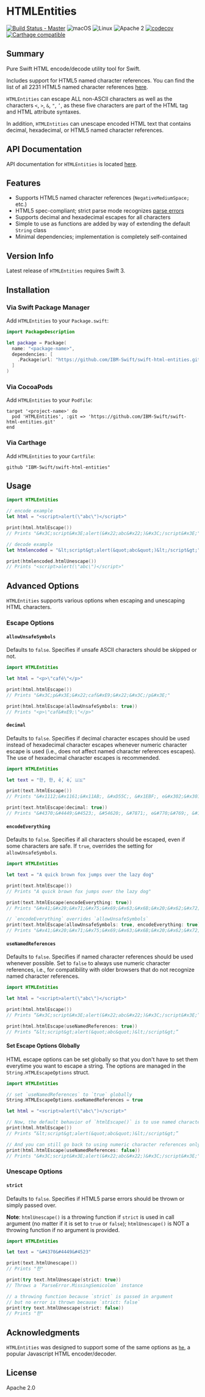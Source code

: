 # HTMLEntities

[![Build Status - Master](https://api.travis-ci.org/IBM-Swift/swift-html-entities.svg?branch=master)](https://travis-ci.org/IBM-Swift/swift-html-entities)
![macOS](https://img.shields.io/badge/os-macOS-green.svg?style=flat)
![Linux](https://img.shields.io/badge/os-linux-green.svg?style=flat)
![Apache 2](https://img.shields.io/badge/license-Apache2-blue.svg?style=flat)
[![codecov](https://codecov.io/gh/IBM-Swift/swift-html-entities/branch/master/graph/badge.svg)](https://codecov.io/gh/IBM-Swift/swift-html-entities)
[![Carthage compatible](https://img.shields.io/badge/Carthage-compatible-4BC51D.svg?style=flat)](https://github.com/Carthage/Carthage)

## Summary
Pure Swift HTML encode/decode utility tool for Swift.

Includes support for HTML5 named character references. You can find the list of all 2231 HTML5 named character references [here](https://www.w3.org/TR/html5/syntax.html#named-character-references).

`HTMLEntities` can escape ALL non-ASCII characters as well as the characters `<`, `>`, `&`, `"`, `’`, as these five characters are part of the HTML tag and HTML attribute syntaxes.

In addition, `HTMLEntities` can unescape encoded HTML text that contains decimal, hexadecimal, or HTML5 named character references.

## API Documentation

API documentation for `HTMLEntities` is located [here](https://ibm-swift.github.io/swift-html-entities/).

## Features

* Supports HTML5 named character references (`NegativeMediumSpace;` etc.)
* HTML5 spec-compliant; strict parse mode recognizes [parse errors](https://www.w3.org/TR/html5/syntax.html#tokenizing-character-references)
* Supports decimal and hexadecimal escapes for all characters
* Simple to use as functions are added by way of extending the default `String` class
* Minimal dependencies; implementation is completely self-contained

## Version Info

Latest release of `HTMLEntities` requires Swift 3.

## Installation

### Via Swift Package Manager

Add `HTMLEntities` to your `Package.swift`:

```swift
import PackageDescription

let package = Package(
  name: "<package-name>",
  dependencies: [
    .Package(url: "https://github.com/IBM-Swift/swift-html-entities.git", majorVersion: 3, minor: 0)
  ]
)
```

### Via CocoaPods

Add `HTMLEntities` to your `Podfile`:

```
target '<project-name>' do
  pod 'HTMLEntities', :git => 'https://github.com/IBM-Swift/swift-html-entities.git'
end
```

### Via Carthage

Add `HTMLEntities` to your `Cartfile`:

```
github "IBM-Swift/swift-html-entities"
```

## Usage

```swift
import HTMLEntities

// encode example
let html = "<script>alert(\"abc\")</script>"

print(html.htmlEscape())
// Prints "&#x3C;script&#x3E;alert(&#x22;abc&#x22;)&#x3C;/script&#x3E;"

// decode example
let htmlencoded = "&lt;script&gt;alert(&quot;abc&quot;)&lt;/script&gt;"

print(htmlencoded.htmlUnescape())
// Prints "<script>alert(\"abc\")</script>"
```

## Advanced Options

`HTMLEntities` supports various options when escaping and unescaping HTML characters.

### Escape Options

#### `allowUnsafeSymbols`

Defaults to `false`. Specifies if unsafe ASCII characters should be skipped or not.

```swift
import HTMLEntities

let html = "<p>\"café\"</p>"

print(html.htmlEscape())
// Prints "&#x3C;p&#x3E;&#x22;caf&#xE9;&#x22;&#x3C;/p&#x3E;"

print(html.htmlEscape(allowUnsafeSymbols: true))
// Prints "<p>\"caf&#xE9;\"</p>"

```

#### `decimal`

Defaults to `false`. Specifies if decimal character escapes should be used instead of hexadecimal character escapes whenever numeric character escape is used (i.e., does not affect named character references escapes). The use of hexadecimal character escapes is recommended.

```swift
import HTMLEntities

let text = "한, 한, ế, ế, 🇺🇸"

print(text.htmlEscape())
// Prints "&#x1112;&#x1161;&#x11AB;, &#xD55C;, &#x1EBF;, e&#x302;&#x301;, &#x1F1FA;&#x1F1F8;"

print(text.htmlEscape(decimal: true))
// Prints "&#4370;&#4449;&#4523;, &#54620;, &#7871;, e&#770;&#769;, &#127482;&#127480;"
```

#### `encodeEverything`

Defaults to `false`. Specifies if all characters should be escaped, even if some characters are safe. If `true`, overrides the setting for `allowUnsafeSymbols`.

```swift
import HTMLEntities

let text = "A quick brown fox jumps over the lazy dog"

print(text.htmlEscape())
// Prints "A quick brown fox jumps over the lazy dog"

print(text.htmlEscape(encodeEverything: true))
// Prints "&#x41;&#x20;&#x71;&#x75;&#x69;&#x63;&#x6B;&#x20;&#x62;&#x72;&#x6F;&#x77;&#x6E;&#x20;&#x66;&#x6F;&#x78;&#x20;&#x6A;&#x75;&#x6D;&#x70;&#x73;&#x20;&#x6F;&#x76;&#x65;&#x72;&#x20;&#x74;&#x68;&#x65;&#x20;&#x6C;&#x61;&#x7A;&#x79;&#x20;&#x64;&#x6F;&#x67;"

// `encodeEverything` overrides `allowUnsafeSymbols`
print(text.htmlEscape(allowUnsafeSymbols: true, encodeEverything: true))
// Prints "&#x41;&#x20;&#x71;&#x75;&#x69;&#x63;&#x6B;&#x20;&#x62;&#x72;&#x6F;&#x77;&#x6E;&#x20;&#x66;&#x6F;&#x78;&#x20;&#x6A;&#x75;&#x6D;&#x70;&#x73;&#x20;&#x6F;&#x76;&#x65;&#x72;&#x20;&#x74;&#x68;&#x65;&#x20;&#x6C;&#x61;&#x7A;&#x79;&#x20;&#x64;&#x6F;&#x67;"
```

#### `useNamedReferences`

Defaults to `false`. Specifies if named character references should be used whenever possible. Set to `false` to always use numeric character references, i.e., for compatibility with older browsers that do not recognize named character references.

```swift
import HTMLEntities

let html = "<script>alert(\"abc\")</script>"

print(html.htmlEscape())
// Prints “&#x3C;script&#x3E;alert(&#x22;abc&#x22;)&#x3C;/script&#x3E;”

print(html.htmlEscape(useNamedReferences: true))
// Prints “&lt;script&gt;alert(&quot;abc&quot;)&lt;/script&gt;”
```

#### Set Escape Options Globally

HTML escape options can be set globally so that you don't have to set them everytime you want to escape a string. The options are managed in the `String.HTMLEscapeOptions` struct.

```swift
import HTMLEntities

// set `useNamedReferences` to `true` globally
String.HTMLEscapeOptions.useNamedReferences = true

let html = "<script>alert(\"abc\")</script>"

// Now, the default behavior of `htmlEscape()` is to use named character references
print(html.htmlEscape())
// Prints “&lt;script&gt;alert(&quot;abc&quot;)&lt;/script&gt;”

// And you can still go back to using numeric character references only
print(html.htmlEscape(useNamedReferences: false))
// Prints "&#x3C;script&#x3E;alert(&#x22;abc&#x22;)&#x3C;/script&#x3E;"
```

### Unescape Options

#### `strict`

Defaults to `false`. Specifies if HTML5 parse errors should be thrown or simply passed over.

**Note**: `htmlUnescape()` is a throwing function if `strict` is used in call argument (no matter if it is set to `true` or `false`); `htmlUnescape()` is NOT a throwing function if no argument is provided.

```swift
import HTMLEntities

let text = "&#4370&#4449&#4523"

print(text.htmlUnescape())
// Prints "한"

print(try text.htmlUnescape(strict: true))
// Throws a `ParseError.MissingSemicolon` instance

// a throwing function because `strict` is passed in argument
// but no error is thrown because `strict: false`
print(try text.htmlUnescape(strict: false))
// Prints "한"
```

## Acknowledgments

`HTMLEntities` was designed to support some of the same options as [`he`](https://github.com/mathiasbynens/he), a popular Javascript HTML encoder/decoder.

## License

Apache 2.0
